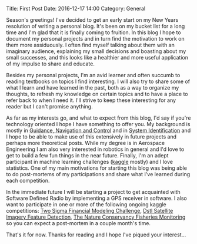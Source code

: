Title: First Post
Date: 2016-12-17 14:00
Category: General

Season's greetings! I've decided to get an early start on my New Years resolution of writing a personal blog. It's been on my bucket list for a long time and I'm glad that it is finally coming to fruition. In this blog I hope to document my personal projects and in turn find the motivation to work on them more assiduously. I often find myself talking about them with an imaginary audience, explaining my small decisions and boasting about my small successes, and this looks like a healthier and more useful application of my impulse to share and educate. 

Besides my personal projects, I'm an avid learner and often succumb to reading textbooks on topics I find interesting. I will also try to share some of what I learn and have learned in the past, both as a way to organize my thoughts, to refresh my knowledge on certain topics and to have a place to refer back to when I need it. I'll strive to keep these interesting for any reader but I can't promise anything.

As far as my interests go, and what to expect from this blog, I'd say if you're technology oriented I hope I have something to offer you. My background is mostly in [Guidance, Navigation and Control](https://en.wikipedia.org/wiki/Guidance%2C_navigation%2C_and_control) and in [System Identification](https://en.wikipedia.org/wiki/System_identification) and I hope to be able to make use of this extensively in future projects and perhaps more theoretical posts. While my degree is in Aerospace Engineering I am also very interested in robotics in general and I'd love to get to build a few fun things in the near future. Finally, I'm an adept participant in machine learning challenges ([kaggle](https://www.kaggle.com) mostly) and I love statistics. One of my main motivations for starting this blog was being able to do post-mortems of my participations and share what I've learned during each competition.

In the immediate future I will be starting a project to get acquainted with Software Defined Radio by implementing a GPS receiver in software. I also want to participate in one or more of the following ongoing kaggle competitions: [Two Sigma Financial Modeling Challenge](https://www.kaggle.com/c/two-sigma-financial-modeling), [Dstl Satellite Imagery Feature Detection](https://www.kaggle.com/c/dstl-satellite-imagery-feature-detection), [The Nature Conservancy Fisheries Monitoring](https://www.kaggle.com/c/the-nature-conservancy-fisheries-monitoring) so you can expect a post-mortem in a couple month's time.

That's it for now. Thanks for reading and I hope I've piqued your interest...

